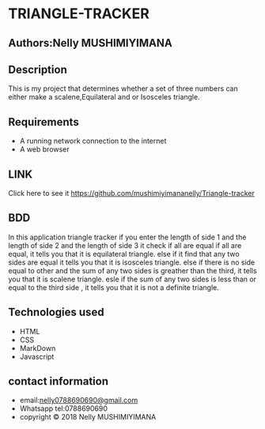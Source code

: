 # TRIANGLE-TRACKER
## Authors:Nelly MUSHIMIYIMANA
## Description
This is my project that determines whether a set of three numbers can either make a scalene,Equilateral and or Isosceles triangle.
## Requirements
* A running network connection to the internet
* A web browser
 ## LINK
Click here to see it https://github.com/mushimiyimananelly/Triangle-tracker
## BDD
In this application triangle tracker if you enter the length of side 1 and the length of side 2 and the length of side 3 it check if all are equal if all are equal, it tells you that it is equilateral triangle. else if it find that any two sides are equal it tells you that it is isosceles triangle. else if there is no side equal to other and the sum of any two sides is greather than the third, it tells you that it is scalene triangle. esle if the sum of any two sides is less than or equal to the third side , it tells you that it is not a definite triangle.
## Technologies used
* HTML
* CSS
* MarkDown
* Javascript
## contact information
* email:nelly0788690690@gmail.com
* Whatsapp tel:0788690690
* copyright © 2018 Nelly MUSHIMIYIMANA
 
 
 
 
 
 
 
 
 
 
 
 
 
 
